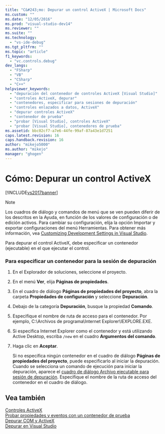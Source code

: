 ```yaml
---
title: "C&#243;mo: Depurar un control ActiveX | Microsoft Docs"
ms.custom: ""
ms.date: "12/05/2016"
ms.prod: "visual-studio-dev14"
ms.reviewer: ""
ms.suite: ""
ms.technology: 
  - "vs-ide-debug"
ms.tgt_pltfrm: ""
ms.topic: "article"
f1_keywords: 
  - "vc.controls.debug"
dev_langs: 
  - "FSharp"
  - "VB"
  - "CSharp"
  - "C++"
helpviewer_keywords: 
  - "depuración del contenedor de controles ActiveX [Visual Studio]"
  - "controles ActiveX, depurar"
  - "contenedores, especificar para sesiones de depuración"
  - "controles enlazados a datos, ActiveX"
  - "depurar controles ActiveX"
  - "contenedor de prueba"
  - "probar [Visual Studio], controles ActiveX"
  - "probar [Visual Studio], contenedores de prueba"
ms.assetid: bbc02cf7-a7e6-44fe-99af-87a43e1d7251
caps.latest.revision: 16
caps.handback.revision: 16
author: "mikejo5000"
ms.author: "mikejo"
manager: "ghogen"
---
```

# C&#243;mo: Depurar un control ActiveX
[!INCLUDE[vs2017banner](../code-quality/includes/vs2017banner.md)]

> [!NOTE]
>  Los cuadros de diálogo y comandos de menú que se ven pueden diferir de los descritos en la Ayuda, en función de los valores de configuración o de edición activos.  Para cambiar su configuración, elija la opción Importar y exportar configuraciones del menú Herramientas.  Para obtener más información, vea [Customizing Development Settings in Visual Studio](http://msdn.microsoft.com/es-es/22c4debb-4e31-47a8-8f19-16f328d7dcd3).  
  
 Para depurar el control ActiveX, debe especificar un contenedor \(ejecutable\) en el que ejecutar el control.  
  
### Para especificar un contenedor para la sesión de depuración  
  
1.  En el Explorador de soluciones, seleccione el proyecto.  
  
2.  En el menú **Ver**, elija **Páginas de propiedades**.  
  
3.  En el cuadro de diálogo **Páginas de propiedades del proyecto**, abra la carpeta **Propiedades de configuración** y seleccione **Depuración**.  
  
4.  Debajo de la categoría **Depuración**, busque la propiedad **Comando**.  
  
5.  Especifique el nombre de ruta de acceso para el contenedor.  Por ejemplo, C:\\Archivos de programa\\Internet Explorer\\IEXPLORE.EXE.  
  
6.  Si especifica Internet Explorer como el contenedor y está utilizando Active Desktop, escriba `/new` en el cuadro **Argumentos del comando**.  
  
7.  Haga clic en **Aceptar**.  
  
     Si no especifica ningún contenedor en el cuadro de diálogo **Páginas de propiedades del proyecto**, puede especificarlo al iniciar la depuración.  Cuando se selecciona un comando de ejecución para iniciar la depuración, aparece el [cuadro de diálogo Archivo ejecutable para sesión de depuración](../debugger/executable-for-debugging-session-dialog-box.md).  Especifique el nombre de la ruta de acceso del contenedor en el cuadro de diálogo.  
  
## Vea también  
 [Controles ActiveX](/visual-cpp/mfc/activex-controls)   
 [Probar propiedades y eventos con un contenedor de prueba](/visual-cpp/mfc/testing-properties-and-events-with-test-container)   
 [Depurar COM y ActiveX](../debugger/com-and-activex-debugging.md)   
 [Depurar en Visual Studio](../debugger/debugging-in-visual-studio.md)
